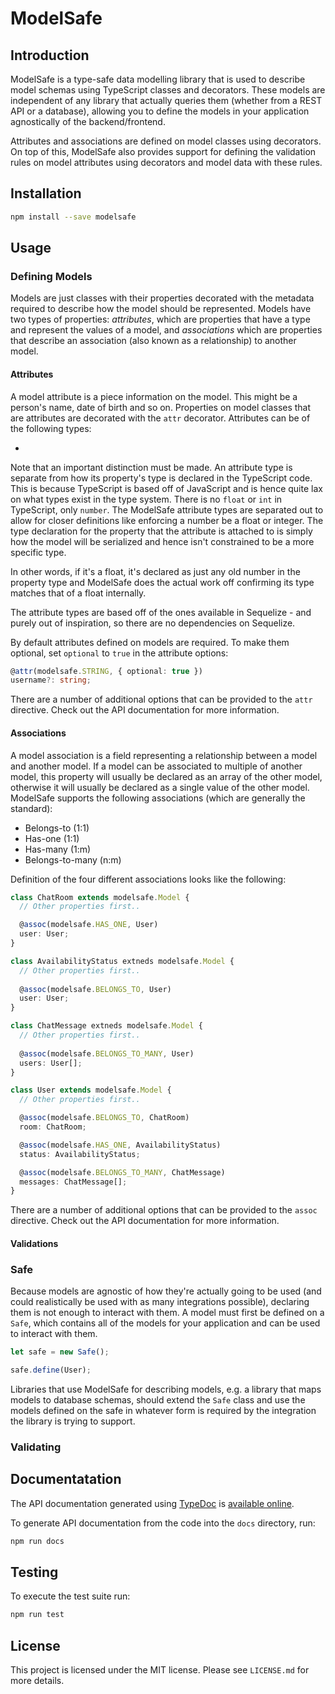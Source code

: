 # ModelSafe

## Introduction

ModelSafe is a type-safe data modelling library that is used to describe model schemas
using TypeScript classes and decorators. These models are independent of any library
that actually queries them (whether from a REST API or a database), allowing
you to define the models in your application agnostically of the backend/frontend.

Attributes and associations are defined on model classes using decorators.
On top of this, ModelSafe also provides support for defining the validation rules on
model attributes using decorators and model data with these rules.

## Installation

```sh
npm install --save modelsafe
```

## Usage

### Defining Models

Models are just classes with their properties decorated with the metadata
required to describe how the model should be represented.
Models have two types of properties: *attributes*, which are properties
that have a type and represent the values of a model, and *associations* which are properties
that describe an association (also known as a relationship) to another model.

#### Attributes

A model attribute is a piece information on the model. This might be a person's name,
date of birth and so on. Properties on model classes that are attributes are
decorated with the `attr` decorator. Attributes can be of the following types:

*

Note that an important distinction must be made. An attribute type is separate
from how its property's type is declared in the TypeScript code. This is because
TypeScript is based off of JavaScript and is hence quite lax on what types exist
in the type system. There is no `float` or `int` in TypeScript, only `number`. The
ModelSafe attribute types are separated out to allow for closer definitions like enforcing
a number be a float or integer. The type declaration for the property
that the attribute is attached to is simply how the model will be serialized and hence
isn't constrained to be a more specific type.

In other words, if it's a float, it's declared as just any old number in the property type
and ModelSafe does the actual work off confirming its type matches that of a float internally.

The attribute types are based off of the ones available in Sequelize - and purely out of inspiration,
so there are no dependencies on Sequelize.

By default attributes defined on models are required. To make them optional, set
`optional` to `true` in the attribute options:

```typescript
@attr(modelsafe.STRING, { optional: true })
username?: string;
```

There are a number of additional options that can be provided to the `attr`
directive. Check out the API documentation for more information.

#### Associations

A model association is a field representing a relationship between a model and another model.
If a model can be associated to multiple of another model, this property will usually be declared
as an array of the other model, otherwise it will usually be declared as a single value of the other model.
ModelSafe supports the following associations (which are generally the standard):

* Belongs-to (1:1)
* Has-one (1:1)
* Has-many (1:m)
* Belongs-to-many (n:m)

Definition of the four different associations looks like the following:

```typescript
class ChatRoom extends modelsafe.Model {
  // Other properties first..

  @assoc(modelsafe.HAS_ONE, User)
  user: User;
}

class AvailabilityStatus extneds modelsafe.Model {
  // Other properties first..
  
  @assoc(modelsafe.BELONGS_TO, User)
  user: User;
}

class ChatMessage extneds modelsafe.Model {
  // Other properties first..
  
  @assoc(modelsafe.BELONGS_TO_MANY, User)
  users: User[];
}

class User extends modelsafe.Model {
  // Other properties first..

  @assoc(modelsafe.BELONGS_TO, ChatRoom)
  room: ChatRoom;

  @assoc(modelsafe.HAS_ONE, AvailabilityStatus)
  status: AvailabilityStatus;

  @assoc(modelsafe.BELONGS_TO_MANY, ChatMessage)
  messages: ChatMessage[];
}
```

There are a number of additional options that can be provided to the `assoc`
directive. Check out the API documentation for more information.

#### Validations

### Safe

Because models are agnostic of how they're actually going to be used (and could realistically
be used with as many integrations possible), declaring them
is not enough to interact with them. A model must first be defined on a `Safe`, which contains
all of the models for your application and can be used to interact with them.

```typescript
let safe = new Safe();

safe.define(User);
```

Libraries that use ModelSafe for describing models, e.g. a library that maps models to database schemas,
should extend the `Safe` class and use the models defined on the safe in whatever form is required
by the integration the library is trying to support.

### Validating

## Documentatation

The API documentation generated using [TypeDoc](https://github.com/TypeStrong/typedoc)
is [available online](http://creativecuriosity.github.io/modelsafe).

To generate API documentation from the code into the `docs` directory, run:

```sh
npm run docs
```

## Testing

To execute the test suite run:

```sh
npm run test
```

## License

This project is licensed under the MIT license. Please see `LICENSE.md` for more details.


